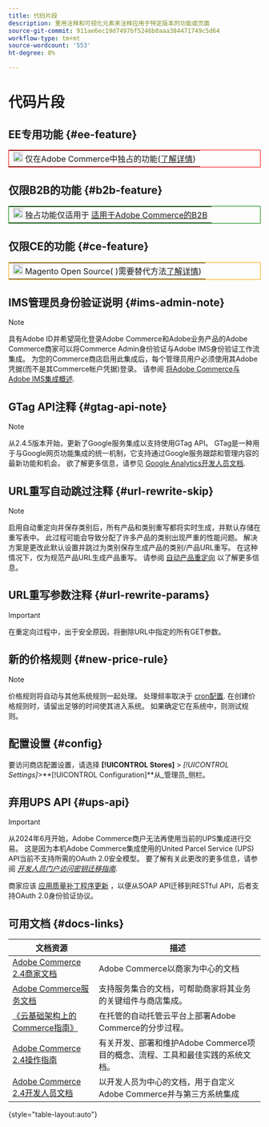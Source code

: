 ```yaml
---
title: 代码片段
description: 重用注释和可视化元素来注释应用于特定版本的功能或页面
source-git-commit: 911ae6ec19d7497bf5246b0aaa384471749c5d64
workflow-type: tm+mt
source-wordcount: '553'
ht-degree: 0%

---
```


# 代码片段

## EE专用功能 {#ee-feature}

<table style="border:1px solid red">
<tr><td><img alt="Adobe Commerce功能" src="../assets/adobe-logo.svg" width="20" height="20" /> 仅在Adobe Commerce中独占的功能(<a href="https://experienceleague.adobe.com/docs/commerce-admin/user-guides/home.html#product-editions">了解详情</a>)</td></tr>
</table>

## 仅限B2B的功能 {#b2b-feature}

<table style="border:1px solid green">
<tr><td><img alt="Adobe Commerce的B2B功能" src="../assets/b2b.svg" width="20" height="20" /> 独占功能仅适用于 <a href="https://experienceleague.adobe.com/docs/commerce-admin/b2b/introduction.html?lang=en">适用于Adobe Commerce的B2B</a></td></tr>
</table>

## 仅限CE的功能 {#ce-feature}

<table style="border:1px solid orange">
<tr><td><img alt="Magento Open Source功能" src="../assets/open-source.svg" width="20" height="20" /> Magento Open Source( )需要替代方法<a href="https://experienceleague.adobe.com/docs/commerce-admin/user-guides/home.html#product-editions">了解详情</a>)</td></tr>
</table>

## IMS管理员身份验证说明 {#ims-admin-note}

>[!NOTE]
>
>具有Adobe ID并希望简化登录Adobe Commerce和Adobe业务产品的Adobe Commerce商家可以将Commerce Admin身份验证与Adobe IMS身份验证工作流集成。 为您的Commerce商店启用此集成后，每个管理员用户必须使用其Adobe凭据(而不是其Commerce帐户凭据)登录。 请参阅 [将Adobe Commerce与Adobe IMS集成概述](/help/getting-started/adobe-ims-integration-overview.md).

## GTag API注释 {#gtag-api-note}

>[!NOTE]
>
>从2.4.5版本开始，更新了Google服务集成以支持使用GTag API。 GTag是一种用于与Google网页功能集成的统一机制，它支持通过Google服务跟踪和管理内容的最新功能和机会。 欲了解更多信息，请参见 [Google Analytics开发人员文档](https://developers.google.com/analytics/devguides/collection/gtagjs).

## URL重写自动跳过注释 {#url-rewrite-skip}

>[!NOTE]
>
>启用自动重定向并保存类别后，所有产品和类别重写都将实时生成，并默认存储在重写表中。 此过程可能会导致分配了许多产品的类别出现严重的性能问题。 解决方案是更改此默认设置并跳过为类别保存生成产品的类别/产品URL重写。 在这种情况下，仅为规范产品URL生成产品重写。 请参阅 [自动产品重定向](/help/merchandising-promotions/url-redirect-product-automatic.md) 以了解更多信息。

## URL重写参数注释 {#url-rewrite-params}

>[!IMPORTANT]
>
>在重定向过程中，出于安全原因，将删除URL中指定的所有GET参数。

## 新的价格规则 {#new-price-rule}

>[!NOTE]
>
>价格规则将自动与其他系统规则一起处理。 处理频率取决于 [cron配置](https://experienceleague.adobe.com/docs/commerce-operations/configuration-guide/cli/configure-cron-jobs.html). 在创建价格规则时，请留出足够的时间使其进入系统。 如果确定它在系统中，则测试规则。

## 配置设置 {#config}

要访问商店配置设置，请选择 **[!UICONTROL Stores]** > _[!UICONTROL Settings]_>**[!UICONTROL Configuration]**从_&#x200B;管理员&#x200B;_侧栏。

## 弃用UPS API {#ups-api}

>[!IMPORTANT]
>
>从2024年6月开始，Adobe Commerce商户无法再使用当前的UPS集成进行交易。 这是因为本机Adobe Commerce集成使用的United Parcel Service (UPS) API当前不支持所需的OAuth 2.0安全模型。 要了解有关此更改的更多信息，请参阅 [_开发人员门户访问密钥迁移指南_](https://developer.ups.com/oauth-developer-guide). <br/>
>
>商家应该 [应用质量补丁程序更新](https://experienceleague.adobe.com/docs/commerce-knowledge-base/kb/troubleshooting/known-issues-patches-attached/ups-shipping-method-integration-migration-from-soap-to-restful-api.html) ，以便从SOAP API迁移到RESTful API，后者支持OAuth 2.0身份验证协议。


## 可用文档 {#docs-links}

| 文档资源 | 描述 |
|----------------------- | ----------- |
| [Adobe Commerce 2.4商家文档](../landing/home.md) | Adobe Commerce以商家为中心的文档 |
| [Adobe Commerce服务文档](https://experienceleague.adobe.com/docs/commerce-merchant-services/user-guides/home.html) | 支持服务集合的文档，可帮助商家将其业务的关键组件与商店集成。 |
| [《云基础架构上的Commerce指南》](https://experienceleague.adobe.com/docs/commerce-cloud-service/user-guide/overview.html) | 在托管的自动托管云平台上部署Adobe Commerce的分步过程。 |
| [Adobe Commerce 2.4操作指南](https://experienceleague.adobe.com/docs/commerce-operations/operational-guides/home.html) | 有关开发、部署和维护Adobe Commerce项目的概念、流程、工具和最佳实践的系统文档。 |
| [Adobe Commerce 2.4开发人员文档](https://developer.adobe.com/commerce/docs) | 以开发人员为中心的文档，用于自定义Adobe Commerce并与第三方系统集成 |

{style="table-layout:auto"}
